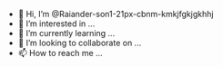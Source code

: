 - 👋 Hi, I’m @Raiander-son1-21px-cbnm-kmkjfgkjgkhhj
- 👀 I’m interested in ...
- 🌱 I’m currently learning ...
- 💞️ I’m looking to collaborate on ...
- 📫 How to reach me ...

<!---
Raiander-son1-21px-cbnm-kmkjfgkjgkhhj/Raiander-son1-21px-cbnm-kmkjfgkjgkhhj is a ✨ special ✨ repository because its `README.md` (this file) appears on your GitHub profile.
You can click the Preview link to take a look at your changes.
--->
